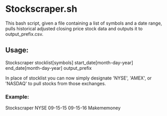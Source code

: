 # Stockscraper.sh
This bash script, given a file containing a list of symbols and a date range, pulls historical adjusted closing price stock data and outputs it to output_prefix.csv.  
## Usage: 
Stockscraper stocklist[symbols] start_date[month-day-year] end_date[month-day-year] output_prefix 

In place of stocklist you can now simply designate 'NYSE', 'AMEX', or 'NASDAQ' to pull stocks from those exchanges.
### Example: 
Stockscraper NYSE 09-15-15 09-15-16 Makememoney
